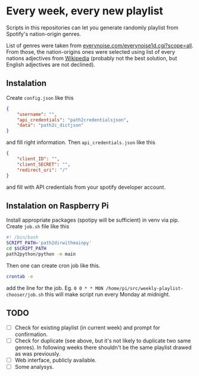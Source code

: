 
# Every week, every new playlist

Scripts in this repositories can let you generate randomly playlist from Spotify's nation-origin genres.

List of genres were taken from [everynoise.com/everynoise1d.cgi?scope=all](https://everynoise.com/everynoise1d.cgi?scope=all).
From those, the nation-origins ones were selected using list of every nations adjectives from [Wikipedia](https://en.wikipedia.org/wiki/List_of_adjectival_and_demonymic_forms_for_countries_and_nations) (probably not the best solution, but English adjectives are not declined).

## Instalation

Create `config.json` like this

```json
{
    "username": "",
    "api_credentials": "path2credentialsjson",
    "data": "path2c_dictjson"
}
```

and fill right information.
Then `api_credentials.json` like this

```json
{
    "client_ID": "",
    "client_SECRET": "",
    "redirect_uri": "/"
}
```

and fill with API credentials from your spotify developer account.

## Instalation on Raspberry Pi

Install appropriate packages (spotipy will be sufficient) in venv via pip. Create `job.sh` file like this

```sh
#! /bin/bash
SCRIPT_PATH='path2dirwithmainpy'
cd $SCRIPT_PATH
path2python/python -m main
```

Then one can create cron job like this.

```sh
crontab -e
```

add the line for the job. Eg.
```0 0 * * MON /home/pi/src/weekly-playlist-chooser/job.sh```
this will make script run every Monday at midnight.

## TODO

- [ ] Check for existing playlist (in current week) and prompt for confirmation.
- [ ] Check for duplicate (see above, but it's not likely to duplicate two same genres). In following weeks there shouldn't be
 the same playlist drawed as was previously.
- [ ] Web interface, publicly available.
- [ ] Some analysys.
